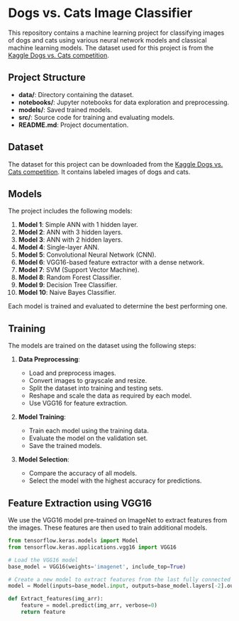 # Dogs vs. Cats Image Classifier

This repository contains a machine learning project for classifying images of dogs and cats using various neural network models and classical machine learning models. The dataset used for this project is from the [Kaggle Dogs vs. Cats competition](https://www.kaggle.com/c/dogs-vs-cats).

## Project Structure

- **data/**: Directory containing the dataset.
- **notebooks/**: Jupyter notebooks for data exploration and preprocessing.
- **models/**: Saved trained models.
- **src/**: Source code for training and evaluating models.
- **README.md**: Project documentation.

## Dataset

The dataset for this project can be downloaded from the [Kaggle Dogs vs. Cats competition](https://www.kaggle.com/c/dogs-vs-cats). It contains labeled images of dogs and cats.

## Models

The project includes the following models:

1. **Model 1**: Simple ANN with 1 hidden layer.
2. **Model 2**: ANN with 3 hidden layers.
3. **Model 3**: ANN with 2 hidden layers.
4. **Model 4**: Single-layer ANN.
5. **Model 5**: Convolutional Neural Network (CNN).
6. **Model 6**: VGG16-based feature extractor with a dense network.
7. **Model 7**: SVM (Support Vector Machine).
8. **Model 8**: Random Forest Classifier.
9. **Model 9**: Decision Tree Classifier.
10. **Model 10**: Naive Bayes Classifier.

Each model is trained and evaluated to determine the best performing one.

## Training

The models are trained on the dataset using the following steps:

1. **Data Preprocessing**:
    - Load and preprocess images.
    - Convert images to grayscale and resize.
    - Split the dataset into training and testing sets.
    - Reshape and scale the data as required by each model.
    - Use VGG16 for feature extraction.

2. **Model Training**:
    - Train each model using the training data.
    - Evaluate the model on the validation set.
    - Save the trained models.

3. **Model Selection**:
    - Compare the accuracy of all models.
    - Select the model with the highest accuracy for predictions.

## Feature Extraction using VGG16

We use the VGG16 model pre-trained on ImageNet to extract features from the images. These features are then used to train additional models.

```python
from tensorflow.keras.models import Model
from tensorflow.keras.applications.vgg16 import VGG16

# Load the VGG16 model
base_model = VGG16(weights='imagenet', include_top=True)

# Create a new model to extract features from the last fully connected layer
model = Model(inputs=base_model.input, outputs=base_model.layers[-2].output)

def Extract_features(img_arr):
    feature = model.predict(img_arr, verbose=0)
    return feature
